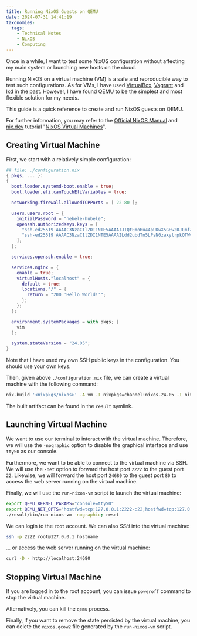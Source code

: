 ```yaml
---
title: Running NixOS Guests on QEMU
date: 2024-07-31 14:41:19
taxonomies:
  tags:
    - Technical Notes
    - NixOS
    - Computing
---
```


Once in a while, I want to test some NixOS configuration without affecting my
main system or launching new hosts on the cloud.

Running NixOS on a virtual machine (VM) is a safe and reproducible way to test
such configurations. As for VMs, I have used [VirtualBox], [Vagrant] and [lxd]
in the past. However, I have found QEMU to be the simplest and most flexible
solution for my needs.

This guide is a quick reference to create and run NixOS guests on QEMU.

<!-- more -->

<!-- toc -->

For further information, you may refer to the [Official NixOS Manual] and
[nix.dev] tutorial "[NixOS Virtual Machines]".

## Creating Virtual Machine

First, we start with a relatively simple configuration:

```nix
## file: ./configuration.nix
{ pkgs, ... }:
{
  boot.loader.systemd-boot.enable = true;
  boot.loader.efi.canTouchEfiVariables = true;

  networking.firewall.allowedTCPPorts = [ 22 80 ];

  users.users.root = {
    initialPassword = "hebele-hubele";
    openssh.authorizedKeys.keys = [
      "ssh-ed25519 AAAAC3NzaC1lZDI1NTE5AAAAIJIQtEmoHu44pUDwX5GEw20JLmfZaI+xVXin74GI396z"
      "ssh-ed25519 AAAAC3NzaC1lZDI1NTE5AAAAILdd2ubdTn5LPsN0zaxylrpkQTW+1Vr/uWQaEQXoGkd3"
    ];
  };

  services.openssh.enable = true;

  services.nginx = {
    enable = true;
    virtualHosts."localhost" = {
      default = true;
      locations."/" = {
        return = "200 'Hello World!'";
      };
    };
  };

  environment.systemPackages = with pkgs; [
    vim
  ];

  system.stateVersion = "24.05";
}
```

Note that I have used my own SSH public keys in the configuration. You should
use your own keys.

Then, given above `./configuration.nix` file, we can create a virtual machine
with the following command:

```sh
nix-build '<nixpkgs/nixos>' -A vm -I nixpkgs=channel:nixos-24.05 -I nixos-config=./configuration.nix
```

The built artifact can be found in the `result` symlink.

## Launching Virtual Machine

We want to use our terminal to interact with the virtual machine. Therefore, we
will use the `-nographic` option to disable the graphical interface and use
`ttyS0` as our console.

Furthermore, we want to be able to connect to the virtual machine via SSH. We
will use the `-net` option to forward the host port `2222` to the guest port
`22`. Likewise, we will forward the host port `24680` to the guest port `80` to
access the web server running on the virtual machine.

Finally, we will use the `run-nixos-vm` script to launch the virtual machine:

```sh
export QEMU_KERNEL_PARAMS="console=ttyS0"
export QEMU_NET_OPTS="hostfwd=tcp:127.0.0.1:2222-:22,hostfwd=tcp:127.0.0.1:24680-:80"
./result/bin/run-nixos-vm -nographic; reset
```

We can login to the `root` account. We can also _SSH_ into the virtual machine:

```sh
ssh -p 2222 root@127.0.0.1 hostname
```

... or access the web server running on the virtual machine:

```sh
curl -D - http://localhost:24680
```

## Stopping Virtual Machine

If you are logged in to the root account, you can issue `poweroff` command to
stop the virtual machine.

Alternatively, you can kill the `qemu` process.

Finally, if you want to remove the state persisted by the virtual machine, you
can delete the `nixos.qcow2` file generated by the `run-nixos-vm` script.

<!-- REFERENCES -->

[NixOS Virtual Machines]:
  https://nix.dev/tutorials/nixos/nixos-configuration-on-vm
[Official NixOS Manual]: https://nixos.org/manual/nixos/stable/
[Vagrant]: https://www.vagrantup.com
[VirtualBox]: https://www.virtualbox.org
[lxd]: https://canonical.com/lxd
[nix.dev]: https://nix.dev
